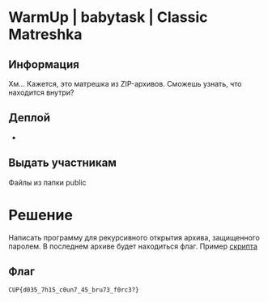 # WarmUp | babytask | Classic Matreshka
## Информация
Хм… Кажется, это матрешка из ZIP-архивов. 
Сможешь узнать, что находится внутри? 

## Деплой
-
## Выдать участникам
Файлы из папки public

# Решение
Написать программу для рекурсивного открытия архива, защищенного паролем. 
В последнем архиве будет находиться флаг.
Пример [скрипта](solve/dematreshkifier.py)

## Флаг
`CUP{d035_7h15_c0un7_45_bru73_f0rc3?}`

